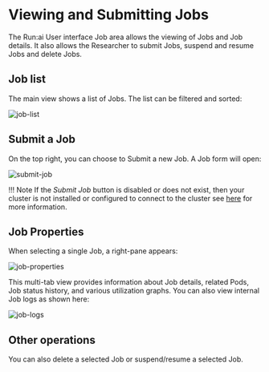 # Viewing and Submitting Jobs


The Run:ai User interface Job area allows the viewing of Jobs and Job details. It also allows the Researcher to submit Jobs, suspend and resume Jobs and delete Jobs.

## Job list

The main view shows a list of Jobs. The list can be filtered and sorted:

![job-list](img/job-list.png)

## Submit a Job
On the top right, you can choose to Submit a new Job. A Job form will open:

![submit-job](img/submit-job.png)

!!! Note
    If the *Submit Job* button is disabled or does not exist, then your cluster is not installed or configured to connect to the cluster see [here](overview.md) for more information.

## Job Properties

When selecting a single Job, a right-pane appears:

![job-properties](img/specific-job.png)

This multi-tab view provides information about Job details, related Pods, Job status history, and various utilization graphs. You can also view internal Job logs as shown here:

![job-logs](img/job-logs.png)

## Other operations

You can also delete a selected Job or suspend/resume a selected Job.
